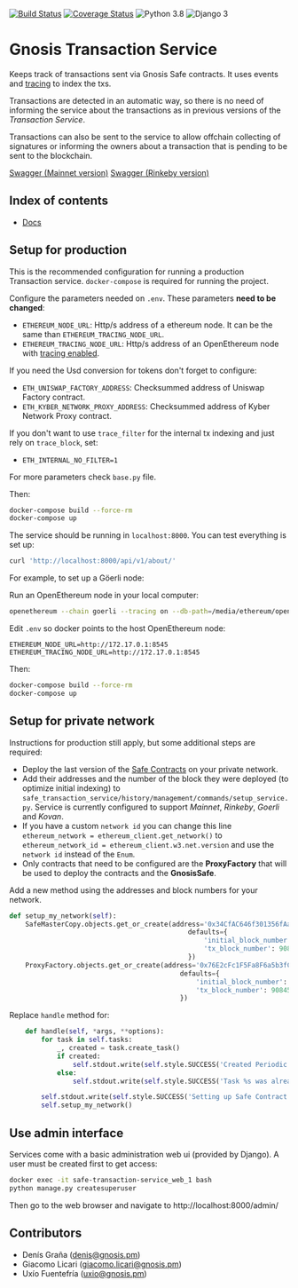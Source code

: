 [![Build Status](https://travis-ci.com/gnosis/safe-transaction-service.svg?branch=master)](https://travis-ci.com/gnosis/safe-transaction-service)
[![Coverage Status](https://coveralls.io/repos/github/gnosis/safe-transaction-service/badge.svg?branch=master)](https://coveralls.io/github/gnosis/safe-transaction-service?branch=master)
![Python 3.8](https://img.shields.io/badge/Python-3.8-blue.svg)
![Django 3](https://img.shields.io/badge/Django-3-blue.svg)

# Gnosis Transaction Service
Keeps track of transactions sent via Gnosis Safe contracts. It uses events and
[tracing](https://openethereum.github.io/JSONRPC-trace-module) to index the txs.

Transactions are detected in an automatic way, so there is no need of informing the service about the transactions as in
previous versions of the *Transaction Service*.

Transactions can also be sent to the service to allow offchain collecting of signatures or informing the owners about
a transaction that is pending to be sent to the blockchain.

[Swagger (Mainnet version)](https://safe-transaction.gnosis.io/)
[Swagger (Rinkeby version)](https://safe-transaction.rinkeby.gnosis.io/)

## Index of contents

- [Docs](https://docs.gnosis.io/safe/docs/services_transactions/)

## Setup for production
This is the recommended configuration for running a production Transaction service. `docker-compose` is required
for running the project.

Configure the parameters needed on `.env`. These parameters **need to be changed**:
- `ETHEREUM_NODE_URL`: Http/s address of a ethereum node. It can be the same than `ETHEREUM_TRACING_NODE_URL`.
- `ETHEREUM_TRACING_NODE_URL`: Http/s address of an OpenEthereum node with
[tracing enabled](https://openethereum.github.io/JSONRPC-trace-module).

If you need the Usd conversion for tokens don't forget to configure:
- `ETH_UNISWAP_FACTORY_ADDRESS`: Checksummed address of Uniswap Factory contract.
- `ETH_KYBER_NETWORK_PROXY_ADDRESS`: Checksummed address of Kyber Network Proxy contract.

If you don't want to use `trace_filter` for the internal tx indexing and just rely on `trace_block`, set:
- `ETH_INTERNAL_NO_FILTER=1`

For more parameters check `base.py` file.

Then:
```bash
docker-compose build --force-rm
docker-compose up
```

The service should be running in `localhost:8000`. You can test everything is set up:

```bash
curl 'http://localhost:8000/api/v1/about/'
```

For example, to set up a Göerli node:

Run an OpenEthereum node in your local computer:
```bash
openethereum --chain goerli --tracing on --db-path=/media/ethereum/openethereum --unsafe-expose
```

Edit `.env` so docker points to the host OpenEthereum node:
```
ETHEREUM_NODE_URL=http://172.17.0.1:8545
ETHEREUM_TRACING_NODE_URL=http://172.17.0.1:8545
```

Then:
```bash
docker-compose build --force-rm
docker-compose up
```

## Setup for private network
Instructions for production still apply, but some additional steps are required:
- Deploy the last version of the [Safe Contracts](https://github.com/gnosis/safe-contracts) on your private network.
- Add their addresses and the number of the block they were deployed (to optimize initial indexing) to
`safe_transaction_service/history/management/commands/setup_service.py`. Service is currently configured to support
_Mainnet_, _Rinkeby_, _Goerli_ and _Kovan_.
- If you have a custom `network id` you can change this line
`ethereum_network = ethereum_client.get_network()` to `ethereum_network_id = ethereum_client.w3.net.version` and use
the `network id` instead of the `Enum`.
- Only contracts that need to be configured are the **ProxyFactory** that will be used to deploy the contracts and
the **GnosisSafe**.


Add a new method using the addresses and block numbers for your network.
```python
def setup_my_network(self):
    SafeMasterCopy.objects.get_or_create(address='0x34CfAC646f301356fAa8B21e94227e3583Fe3F5F',
                                             defaults={
                                                 'initial_block_number': 9084503,
                                                 'tx_block_number': 9084503,
                                             })
    ProxyFactory.objects.get_or_create(address='0x76E2cFc1F5Fa8F6a5b3fC4c8F4788F0116861F9B',
                                           defaults={
                                               'initial_block_number': 9084508,
                                               'tx_block_number': 9084508,
                                           })
```

Replace `handle` method for:
```python
    def handle(self, *args, **options):
        for task in self.tasks:
            _, created = task.create_task()
            if created:
                self.stdout.write(self.style.SUCCESS('Created Periodic Task %s' % task.name))
            else:
                self.stdout.write(self.style.SUCCESS('Task %s was already created' % task.name))

        self.stdout.write(self.style.SUCCESS('Setting up Safe Contract Addresses'))
        self.setup_my_network()
```

## Use admin interface
Services come with a basic administration web ui (provided by Django). A user must be created first to
get access:
```bash
docker exec -it safe-transaction-service_web_1 bash
python manage.py createsuperuser
```

Then go to the web browser and navigate to http://localhost:8000/admin/

## Contributors
- Denís Graña (denis@gnosis.pm)
- Giacomo Licari (giacomo.licari@gnosis.pm)
- Uxío Fuentefría (uxio@gnosis.pm)
